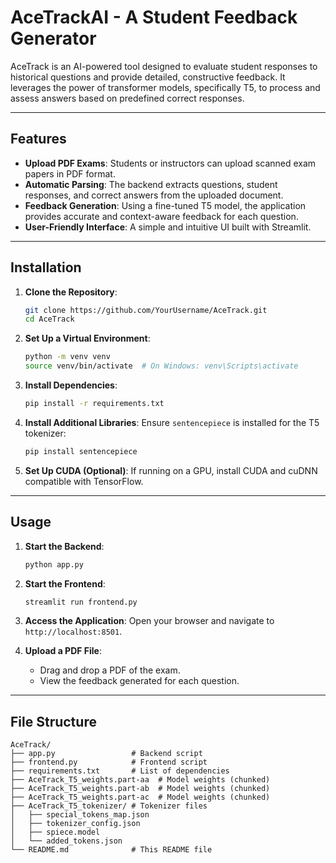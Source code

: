 # AceTrackAI - A Student Feedback Generator

AceTrack is an AI-powered tool designed to evaluate student responses to historical questions and provide detailed, constructive feedback. It leverages the power of transformer models, specifically T5, to process and assess answers based on predefined correct responses.

---

## Features

- **Upload PDF Exams**: Students or instructors can upload scanned exam papers in PDF format.
- **Automatic Parsing**: The backend extracts questions, student responses, and correct answers from the uploaded document.
- **Feedback Generation**: Using a fine-tuned T5 model, the application provides accurate and context-aware feedback for each question.
- **User-Friendly Interface**: A simple and intuitive UI built with Streamlit.

---

## Installation

1. **Clone the Repository**:
    ```bash
    git clone https://github.com/YourUsername/AceTrack.git
    cd AceTrack
    ```

2. **Set Up a Virtual Environment**:
    ```bash
    python -m venv venv
    source venv/bin/activate  # On Windows: venv\Scripts\activate
    ```

3. **Install Dependencies**:
    ```bash
    pip install -r requirements.txt
    ```

4. **Install Additional Libraries**:
    Ensure `sentencepiece` is installed for the T5 tokenizer:
    ```bash
    pip install sentencepiece
    ```

5. **Set Up CUDA (Optional)**:
    If running on a GPU, install CUDA and cuDNN compatible with TensorFlow.

---

## Usage

1. **Start the Backend**:
    ```bash
    python app.py
    ```

2. **Start the Frontend**:
    ```bash
    streamlit run frontend.py
    ```

3. **Access the Application**:
    Open your browser and navigate to `http://localhost:8501`.

4. **Upload a PDF File**:
    - Drag and drop a PDF of the exam.
    - View the feedback generated for each question.

---

## File Structure

```plaintext
AceTrack/
├── app.py                 # Backend script
├── frontend.py            # Frontend script
├── requirements.txt       # List of dependencies
├── AceTrack_T5_weights.part-aa  # Model weights (chunked)
├── AceTrack_T5_weights.part-ab  # Model weights (chunked)
├── AceTrack_T5_weights.part-ac  # Model weights (chunked)
├── AceTrack_T5_tokenizer/ # Tokenizer files
│   ├── special_tokens_map.json
│   ├── tokenizer_config.json
│   ├── spiece.model
│   └── added_tokens.json
└── README.md              # This README file
